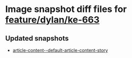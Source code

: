 # Image snapshot diff files for [feature/dylan/ke-663](https://github.com/brightsitesconsulting/standard-pwamp/pull/452)

## Updated snapshots
- [article-content--default-article-content-story](./article-content--default-article-content-story)
